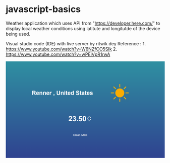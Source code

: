 # javascript-basics
Weather application which uses API from "https://developer.here.com/"
to display local weather conditions using latitute and longitutde of the device being used.

Visual studio code (IDE) with live server by ritwik dey
Reference : 1. https://www.youtube.com/watch?v=W6NZfCO5SIk
            2. https://www.youtube.com/watch?v=wPElVpR1rwA
            
![Screenshot](Capture.png)




